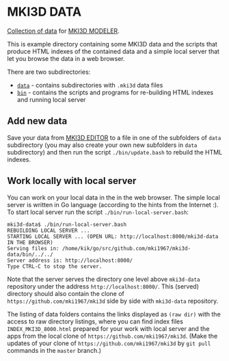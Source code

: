 # MKI3D DATA
[Collection of data](https://mki1967.github.io/mki3d-data/) for [MKI3D MODELER](https://mki1967.github.io/mki3d/).

This is example directory containing some MKI3D data and the scripts that produce HTML indexes of the
contained data and a simple local server that let you browse the data in a web browser.

There are two subdirectories:

 - [`data`](data/) - contains subdirectories with `.mki3d` data files
 - [`bin`](bin/)  - contains the scripts and programs for re-building HTML indexes and running local server


## Add new data

Save your data from [MKI3D EDITOR](https://mki1967.github.io/mki3d/) to a file in one of the subfolders
of `data` subdirectory (you may also create your own new subfolders in `data` subdirectory)
and then run the script `./bin/update.bash` to rebuild the HTML indexes.


## Work locally with local server


You can work on your local data in the in the web browser.
The simple local server is written in Go language (according to the hints from the Internet :).
To start local server run the script `./bin/run-local-server.bash`:
```
mki3d-data$ ./bin/run-local-server.bash 
REBUILDING LOCAL SERVER ...
STARTING LOCAL SERVER ... (OPEN URL: http://localhost:8000/mki3d-data IN THE BROWSER)
Serving files in: /home/kik/go/src/github.com/mki1967/mki3d-data/bin/../../
Server address is: http://localhost:8000/
Type CTRL-C to stop the server.
```
Note that the server serves the directory one level above `mki3d-data` repository
under the address `http://localhost:8000/`.
This (served) directory should also contain the clone of `https://github.com/mki1967/mki3d`
side by side with `mki3d-data` repository.

The listing of data folders contains the links displayed as `(raw dir)` with the access to raw directory listings,
where you can find index files `INDEX_MKI3D_8000.html` prepared for your work with local server and the
apps from the local clone of `https://github.com/mki1967/mki3d`.
(Make the updates of your clone of `https://github.com/mki1967/mki3d` by `git pull` commands in the `master` branch.)


